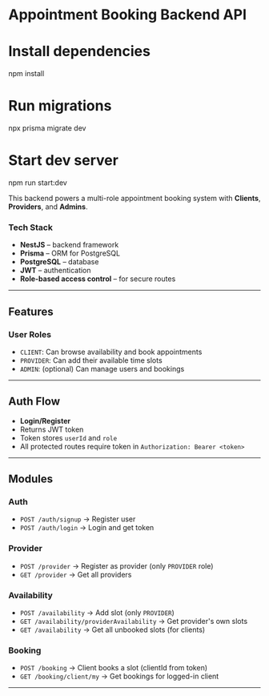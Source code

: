 # Appointment Booking Backend API

# Install dependencies
npm install

# Run migrations
npx prisma migrate dev

# Start dev server
npm run start:dev

This backend powers a multi-role appointment booking system with **Clients**, **Providers**, and **Admins**.

### Tech Stack
- **NestJS** – backend framework
- **Prisma** – ORM for PostgreSQL
- **PostgreSQL** – database
- **JWT** – authentication
- **Role-based access control** – for secure routes

---

## Features

### User Roles
- `CLIENT`: Can browse availability and book appointments
- `PROVIDER`: Can add their available time slots
- `ADMIN`: (optional) Can manage users and bookings

---

## Auth Flow

- **Login/Register**
- Returns JWT token
- Token stores `userId` and `role`
- All protected routes require token in `Authorization: Bearer <token>`

---

## Modules

### Auth
- `POST /auth/signup` → Register user
- `POST /auth/login` → Login and get token

### Provider
- `POST /provider` → Register as provider (only `PROVIDER` role)
- `GET /provider` → Get all providers

### Availability
- `POST /availability` → Add slot (only `PROVIDER`)
- `GET /availability/providerAvailability` → Get provider's own slots
- `GET /availability` → Get all unbooked slots (for clients)

### Booking
- `POST /booking` → Client books a slot (clientId from token)
- `GET /booking/client/my` → Get bookings for logged-in client

---